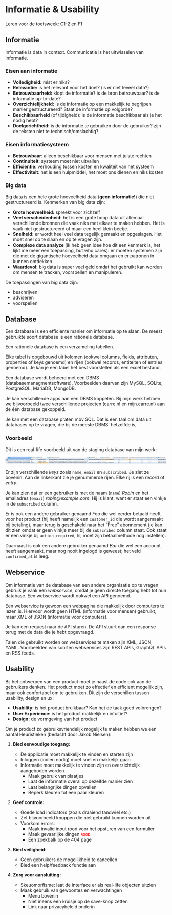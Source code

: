 # Informatie & Usability

Leren voor de toetsweek: C1-2 en F1

## Informatie

Informatie is data in context. Communicatie is het uitwisselen van informatie. 

### Eisen aan informatie

- **Volledigheid:** mist er niks?
- **Relevantie:** is het relevant voor het doel? (is er niet teveel data?)
- **Betrouwbaarheid:** klopt de informatie? is de bron betrouwbaar? is de informatie up-to-date?
- **Overzichtelijkheid:** is de informatie op een makkelijk te begrijpen manier gestructureerd? Staat de informatie op volgorde?
- **Beschikbaarheid** (of tijdigheid): is de informatie beschikbaar als je het nodig hebt?
- **Doelgerichtheid:** is de informatie te gebruiken door de gebruiker? zijn de teksten niet te technisch/omslachtig?


### Eisen informatiesysteem

- **Betrouwbaar**: alleen beschikbaar voor mensen met juiste rechten
- **Continuiteit**: systeem moet niet uitvallen
- **Efficientie**: verhouding tussen kosten en kwaliteit van het systeem
- **Effectiviteit**: het is een hulpmiddel, het moet ons dienen en niks kosten


### Big data

Big data is een hele grote hoeveelheid data (**geen informatie!**) die niet gestructureerd is. Kenmerken van big data zijn:

- **Grote hoeveelheid:** spreekt voor zichzelf
- **Veel verscheidenheid:** het is een grote hoop data uit allemaal verschillende bronnen die vaak niks met elkaar te maken hebben. Het is vaak niet gestructureerd of maar een heel klein beetje.
- **Snelheid:** er wordt heel veel data tegelijk gemaakt en opgeslagen. Het moet snel op te slaan en op te vragen zijn.
- **Complexe data analyze** (ik heb geen idee hoe dit een kenmerk is, het lijkt me meer een toepassing, but who cares): er moeten systemen zijn die met de gigantische hoeveelheid data omgaan en er patronen in kunnen ontdekken.
- **Waardevol:** big data is super veel geld omdat het gebruikt kan worden om mensen te tracken, voorspellen en manipuleren.

De toepassingen van big data zijn:

- beschrijven
- adviseren
- voorspellen


## Database

Een database is een efficiente manier om informatie op te slaan. De meest gebruikte soort database is een rationele database.

Een rationele database is een verzameling tabellen.

Elke tabel is opgebouwd uit kolomen (ookwel columns, fields, attributen, properties of keys genoemd) en rijen (ookwel records, entiteiten of entries genoemd). Je kan je een tabel het best voorstellen als een excel bestand.

Een database wordt beheerd met een DBMS (databasemanagmentsoftware). Voorbeelden daarvan zijn MySQL, SQLite, PostgreSQL, MariaDB, MongoDB.

Je kan verschillende apps aan een DBMS koppelen. Bij mijn werk hebben we bijvoorbeeld twee verschillende projecten (carre.nl en mijn.carre.nl) aan de één database gekoppeld.

Je kan met een database praten mbv SQL. Dat is een taal om data uit databases op te vragen, die bij de meeste DBMS' hetzelfde is,

### Voorbeeld

Dit is een real-life voorbeeld uit van de staging database van mijn werk:

![](sharefox-db.png)

Er zijn verschillende _keys_ zoals `name`, `email` en `subscribed`. Je ziet ze bovenin. Aan de linkerkant zie je genummerde rijen. Elke rij is een _record_ of _entry_.

Je kan zien dat er een gebruiker is met de naam (`name`) _Robin_ en het emailadres (`email`) _robin@example.com_. Hij is klant, want er staat een vinkje in de `subscribed` column. 

Er is ook een andere gebruiker genaamd Foo die wel eerder betaald heeft voor het product (hij heeft namelijk een `customer_id` die wordt aangemaakt bij betaling), maar terug is geschakeld naar het “Free” abonnement (je kan dit zien omdat er geen vinkje meer bij de `subscribed` column staat. Ook staat er een vinkje bij `action_required`, hij moet zijn betaalmethode nog instellen).

Daarnaast is ook een andere gebruiker genaamd _Bar_ die wel een account heeft aangemaakt, maar nog nooit ingelogd is geweest; het veld `confirmed_at` is leeg.


## Webservice

Om informatie van de database van een andere organisatie op te vragen gebruik je vaak een *webservice*, omdat je geen directe toegang hebt tot hun database. Een webservice wordt ookwel een API genoemd.

Een webservice is gewoon een webpagina die makkelijk door computers te lezen is. Hiervoor wordt geen HTML (informatie voor mensen) gebruikt, maar XML of JSON (informatie voor computers).

Je kan een request naar de API sturen. De API stuurt dan een response terug met de data die je hebt opgevraagd.

Talen die gebruikt worden om webservices te maken zijn XML, JSON, YAML. Voorbeelden van soorten webservices zijn REST APIs, GraphQL APIs en RSS feeds.


## Usability

Bij het ontwerpen van een product moet je naast de code ook aan de gebruikers denken. Het product moet zo effectief en efficient mogelijk zijn, maar ook confortabel om te gebruiken. Dit zijn de verschillen tussen usability, design en ux:

- **Usability:** is het product bruikbaar? Kan het de taak goed volbrengen?
- **User Experience:** is het product makkelijk en intuitief?
- **Design:** de vormgeving van het product

Om je product zo gebruiksvriendelijk mogelijk te maken hebben we een aantal Heuristieken (bedacht door Jakob Nielsen):

1. **Bied eenvoudige toegang:** 
	- De applicatie moet makkelijk te vinden en starten zijn
	- Inloggen (indien nodig) moet snel en makkelijk gaan
	- Informatie moet makkelijk te vinden zijn en overzichtelijk aangeboden worden
		- Maak gebruik van plaatjes
		- Laat de informatie overal op dezelfde manier zien
		- Laat belangrijke dingen opvallen
		- Beperk kleuren tot een paar kleuren

1. **Geef controle:** 
	- Goede load indicators (zoals draaiend tandwiel etc.)
	- Zet bijvoorbeeld knoppen die niet gebruikt kunnen worden uit
	- Voorkom errors:
		- Maak invalid input rood voor het opsturen van een formulier
		- Maak gevaarlijke dingen <span style="color: red;font-weight:bold;font-variant: small-caps;">rood</span>.
		- Een zoekbalk op de 404 page
1. **Bied veiligheid:**
	- Geen gebruikers de mogelijkheid te cancellen
	- Bied een help/feedback functie aan

2. **Zorg voor aansluiting:** 
	- Skeuomorfisme: laat de interface er als real-life objecten uitzien
	- Maak gebruik van gewoontes en verwachtingen
		- Menu bovenin
		- Niet ineens een kruisje op de save-knop zetten
		- Link naar privacybeleid onderin